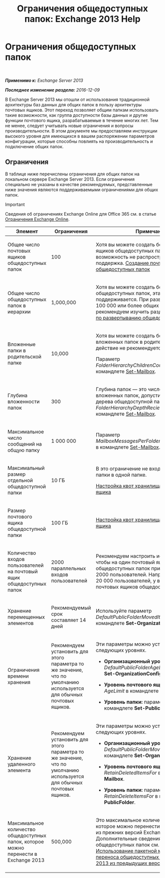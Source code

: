 ﻿---
title: 'Ограничения общедоступных папок: Exchange 2013 Help'
TOCTitle: Ограничения общедоступных папок
ms:assetid: 709b075e-9584-484b-bcaa-e781c26497b4
ms:mtpsurl: https://technet.microsoft.com/ru-ru/library/Dn594582(v=EXCHG.150)
ms:contentKeyID: 61170907
ms.date: 04/30/2018
mtps_version: v=EXCHG.150
ms.translationtype: HT
---

# Ограничения общедоступных папок

 

_**Применимо к:** Exchange Server 2013_

_**Последнее изменение раздела:** 2016-12-09_

В Exchange Server 2013 мы отошли от использования традиционной архитектуры баз данных для общих папок в пользу архитектуры почтовых ящиков. Этот переход позволяет общим папкам использовать такие возможности, как группа доступности базы данных и другие функции почтового ящика, разрабатываемые в течение многих лет. Тем не менее, следует учитывать новые ограничения и вопросы производительности. В этом документе мы предоставляем инструкции высокого уровня для имеющихся в вашем распоряжении параметров конфигурации, которые способны повлиять на производительность и подключение общих папок.

## Ограничения

В таблице ниже перечислены ограничения для общих папок на локальном сервере Exchange Server 2013. Если ограничения специально не указаны в качестве рекомендуемых, представленные ниже значения являются поддерживаемыми ограничениями для общих папок.

> [!IMPORTANT]  
> Сведения об ограничениях Exchange Online для Office 365 см. в статье <a href="https://go.microsoft.com/fwlink/?linkid=391188">Ограничения Exchange Online</a>.



<table>
<colgroup>
<col style="width: 33%" />
<col style="width: 33%" />
<col style="width: 33%" />
</colgroup>
<thead>
<tr class="header">
<th>Элемент</th>
<th>Ограничения</th>
<th>Примечания</th>
</tr>
</thead>
<tbody>
<tr class="odd">
<td><p>Общее число почтовых ящиков общедоступных папок</p></td>
<td><p>100</p></td>
<td><p>Хотя вы можете создать более 100 почтовых ящиков общедоступных папок, на эту возможность не распространяется поддержка. <a href="create-a-public-folder-mailbox-exchange-2013-help.md">Создание почтового ящика общедоступных папок</a></p></td>
</tr>
<tr class="even">
<td><p>Общее число общедоступных папок в иерархии</p></td>
<td><p>1,000,000</p></td>
<td><p>Хотя вы можете создать более 1 000 000 общедоступных папок, эта возможность не поддерживается. При развертывании 100 000 или более общих папок мы рекомендуем изучить раздел <a href="considerations-when-deploying-public-folders-exchange-2013-help.md">Рекомендации по развертыванию общедоступных папок</a>.</p></td>
</tr>
<tr class="odd">
<td><p>Вложенные папки в родительской папке</p></td>
<td><p>10,000</p></td>
<td><p>Хотя вы можете создать более 1000 вложенных папок в родительской папке, это действие не рекомендуется.</p>
<p>Параметр <em>FolderHierarchyChildrenCountReceiveQuota</em> в командлете <a href="https://technet.microsoft.com/ru-ru/library/bb123981(v=exchg.150)">Set-Mailbox</a>.</p></td>
</tr>
<tr class="even">
<td><p>Глубина вложенности папок</p></td>
<td><p>300</p></td>
<td><p>Глубина папок — это число уровней вложенных папок, допустимое в одной ветви дерева общедоступной папки. Параметр <em>FolderHierarchyDepthRecieveQuota</em> в командлете <a href="https://technet.microsoft.com/ru-ru/library/bb123981(v=exchg.150)">Set-Mailbox</a>.</p></td>
</tr>
<tr class="odd">
<td><p>Максимальное число сообщений на общую папку</p></td>
<td><p>1 000 000</p></td>
<td><p>Параметр <em>MailboxMessagesPerFolderCountRecieveQuota</em> в командлете <a href="https://technet.microsoft.com/ru-ru/library/bb123981(v=exchg.150)">Set-Mailbox</a>.</p></td>
</tr>
<tr class="even">
<td><p>Максимальный размер отдельной общедоступной папки</p></td>
<td><p>10 ГБ</p></td>
<td><p>В это ограничение не входят вложенные папки в одной папке.</p>
<p><a href="configure-storage-quotas-for-a-mailbox-exchange-2013-help.md">Настройка квот хранилища для почтового ящика</a></p></td>
</tr>
<tr class="odd">
<td><p>Размер почтового ящика общедоступной папки</p></td>
<td><p>100 ГБ</p></td>
<td><p><a href="configure-storage-quotas-for-a-mailbox-exchange-2013-help.md">Настройка квот хранилища для почтового ящика</a></p></td>
</tr>
<tr class="even">
<td><p>Количество входов пользователей на почтовый ящик общедоступных папок</p></td>
<td><p>2000 параллельных входов пользователей</p></td>
<td><p>Рекомендуем настроить иерархию так, чтобы на один почтовый ящик общедоступных папок приходилось не более 2000 пользователей. Например, если у вас 20 000 пользователей, у вас должно быть 10 почтовых ящиков общедоступных папок.</p></td>
</tr>
<tr class="odd">
<td><p>Хранение перемещенных элементов</p></td>
<td><p>Рекомендуемый срок составляет 14 дней</p></td>
<td><p>Используйте параметр <em>DefaultPublicFolderMovedItemRetention</em> в командлете <strong>Set-OrganizationConfig</strong>.</p></td>
</tr>
<tr class="even">
<td><p>Ограничения времени хранения</p></td>
<td><p>Рекомендуем установить для этого параметра то же значение, что по умолчанию используется для обычных почтовых ящиков.</p></td>
<td><p>Эти параметры можно установить на следующих уровнях.</p>
<ul>
<li><p><strong>Организационный уровень:</strong> параметр <em>DefaultPublicFolderAgeLimit</em> в командлете <strong>Set-OrganizationConfig</strong>.</p></li>
<li><p><strong>Уровень почтового ящика:</strong> параметр <em>AgeLimit</em> в командлете <strong>Set-Mailbox</strong>.</p></li>
<li><p><strong>Уровень папки:</strong> параметр <em>AgeLimit</em> в командлете <strong>Set-PublicFolder</strong>.</p></li>
</ul>
<p></p></td>
</tr>
<tr class="odd">
<td><p>Хранение удаленного элемента</p></td>
<td><p>Рекомендуем установить для этого параметра то же значение, что по умолчанию используется для обычных почтовых ящиков.</p></td>
<td><p>Эти параметры можно установить на следующих уровнях.</p>
<ul>
<li><p><strong>Организационный уровень:параметр</strong> <em>DefaultPublicFolderMovedItemRetention</em> в командлете <strong>Set-OrganizationConfig</strong>.</p></li>
<li><p><strong>Уровень почтового ящика:</strong> параметр <em>RetainDeletedItemsFor</em> в командлете <strong>Set-Mailbox</strong>.</p></li>
<li><p><strong>Уровень папки:</strong> параметр <em>RetainDeleteItemsFor</em> в командлете <strong>Set-PublicFolder</strong>.</p></li>
</ul></td>
</tr>
<tr class="even">
<td><p>Максимальное количество общедоступных папок, которое можно перенести в Exchange 2013</p></td>
<td><p>500,000</p></td>
<td><p>Это максимальное количество папок, которое можно перенести в Exchange 2013 из прежних версий Exchange за один раз. Дополнительные сведения о переносе общедоступных папок см. в статье <a href="use-batch-migration-to-migrate-public-folders-to-exchange-2013-from-previous-versions-exchange-2013-help.md">Использование пакетной миграции для переноса общедоступных папок в Exchange 2013 из предыдущих версий</a>.</p></td>
</tr>
</tbody>
</table>

